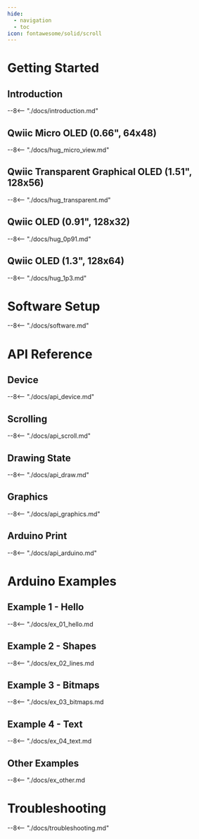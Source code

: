 ```yaml
---
hide:
  - navigation
  - toc
icon: fontawesome/solid/scroll
---
```


# Getting Started

## Introduction
--8<-- "./docs/introduction.md"

## Qwiic Micro OLED (0.66", 64x48)
--8<-- "./docs/hug_micro_view.md"

## Qwiic Transparent Graphical OLED (1.51", 128x56)
--8<-- "./docs/hug_transparent.md"

## Qwiic OLED (0.91", 128x32)
--8<-- "./docs/hug_0p91.md"

## Qwiic OLED (1.3", 128x64)
--8<-- "./docs/hug_1p3.md"

# Software Setup
--8<-- "./docs/software.md"

# API Reference

## Device
--8<-- "./docs/api_device.md"

## Scrolling
--8<-- "./docs/api_scroll.md"

## Drawing State
--8<-- "./docs/api_draw.md"

## Graphics
--8<-- "./docs/api_graphics.md"

## Arduino Print
--8<-- "./docs/api_arduino.md"

# Arduino Examples

## Example 1 - Hello
--8<-- "./docs/ex_01_hello.md

## Example 2 - Shapes
--8<-- "./docs/ex_02_lines.md

## Example 3 - Bitmaps
--8<-- "./docs/ex_03_bitmaps.md

## Example 4 - Text
--8<-- "./docs/ex_04_text.md

## Other Examples
--8<-- "./docs/ex_other.md

# Troubleshooting
--8<-- "./docs/troubleshooting.md"
